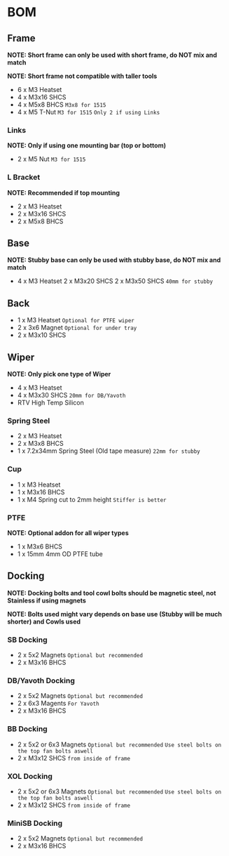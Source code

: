 # BOM

## Frame
**NOTE: Short frame can only be used with short frame, do NOT mix and match**

**NOTE: Short frame not compatible with taller tools**

- 6 x M3 Heatset
- 4 x M3x16 SHCS
- 4 x M5x8 BHCS `M3x8 for 1515`
- 4 x M5 T-Nut `M3 for 1515` `Only 2 if using Links`

### Links
**NOTE: Only if using one mounting bar (top or bottom)**

- 2 x M5 Nut `M3 for 1515`

### L Bracket
**NOTE: Recommended if top mounting**

- 2 x M3 Heatset
- 2 x M3x16 SHCS
- 2 x M5x8 BHCS

## Base
**NOTE: Stubby base can only be used with stubby base, do NOT mix and match**

- 4 x M3 Heatset
2 x M3x20 SHCS 
2 x M3x50 SHCS `40mm for stubby`

## Back
- 1 x M3 Heatset `Optional for PTFE wiper`
- 2 x 3x6 Magnet `Optional for under tray`
- 2 x M3x10 SHCS

## Wiper
**NOTE: Only pick one type of Wiper**

- 4 x M3 Heatset
- 4 x M3x30 SHCS `20mm for DB/Yavoth`
- RTV High Temp Silicon

### Spring Steel
- 2 x M3 Heatset
- 2 x M3x8 BHCS
- 1 x 7.2x34mm Spring Steel (Old tape measure) `22mm for stubby`

### Cup
- 1 x M3 Heatset
- 1 x M3x16 BHCS
- 1 x M4 Spring cut to 2mm height `Stiffer is better`

### PTFE
**NOTE: Optional addon for all wiper types**

- 1 x M3x6 BHCS
- 1 x 15mm 4mm OD PTFE tube

## Docking
**NOTE: Docking bolts and tool cowl bolts should be magnetic steel, not Stainless if using magnets**

**NOTE: Bolts used might vary depends on base use (Stubby will be much shorter) and Cowls used**

### SB Docking
- 2 x 5x2 Magnets `Optional but recommended`
- 2 x M3x16 BHCS

### DB/Yavoth Docking
- 2 x 5x2 Magnets `Optional but recommended`
- 2 x 6x3 Magents `For Yavoth`
- 2 x M3x16 BHCS

### BB Docking
- 2 x 5x2 or 6x3 Magnets `Optional but recommended` `Use steel bolts on the top fan bolts aswell`
- 2 x M3x12 SHCS `from inside of frame`

### XOL Docking
- 2 x 5x2 or 6x3 Magnets `Optional but recommended` `Use steel bolts on the top fan bolts aswell`
- 2 x M3x12 SHCS `from inside of frame`

### MiniSB Docking
- 2 x 5x2 Magnets `Optional but recommended`
- 2 x M3x16 BHCS

